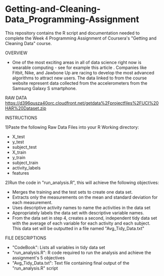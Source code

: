 # Getting-and-Cleaning-Data_Programming-Assignment
This repository contains the R script and documentation needed to complete the Week 4 Programming Assignment of Coursera's "Getting and Cleaning Data" course.

OVERVIEW
- One of the most exciting areas in all of data science right now is wearable computing - see for example this article . Companies like Fitbit, Nike, and Jawbone Up are racing to develop the most advanced algorithms to attract new users. The data linked to from the course website represent data collected from the accelerometers from the Samsung Galaxy S smartphone.

RAW DATA
https://d396qusza40orc.cloudfront.net/getdata%2Fprojectfiles%2FUCI%20HAR%20Dataset.zip

INSTRUCTIONS

1)Paste the following Raw Data Files into your R Working directory:
- X_test
- y_test
- subject_test
- X_train
- y_train
- subject_train
- activity_labels
- features

2)Run the code in "run_analysis.R", this will achieve the following objectives:
- Merges the training and the test sets to create one data set.
- Extracts only the measurements on the mean and standard deviation for each measurement.
- Uses descriptive activity names to name the activities in the data set
- Appropriately labels the data set with descriptive variable names.
- From the data set in step 4, creates a second, independent tidy data set with the average of each variable for each activity and each subject. This data set will be outputted in a file named "Avg_Tidy_Data.txt"

FILE DESCRIPTIONS

- "CodeBook": Lists all variables in tidy data set
- "run_analysis.R": R code required to run the analysis and achieve the assignment's 5 objectives
- "Avg_Tidy_Data.txt": Text file containing final output of the "run_analysis.R" script
